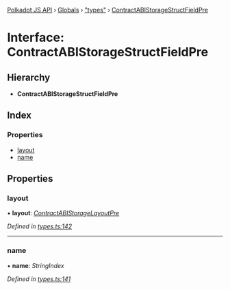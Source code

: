 [Polkadot JS API](../README.md) › [Globals](../globals.md) › ["types"](../modules/_types_.md) › [ContractABIStorageStructFieldPre](_types_.contractabistoragestructfieldpre.md)

# Interface: ContractABIStorageStructFieldPre

## Hierarchy

* **ContractABIStorageStructFieldPre**

## Index

### Properties

* [layout](_types_.contractabistoragestructfieldpre.md#layout)
* [name](_types_.contractabistoragestructfieldpre.md#name)

## Properties

###  layout

• **layout**: *[ContractABIStorageLayoutPre](../modules/_types_.md#contractabistoragelayoutpre)*

*Defined in [types.ts:142](https://github.com/polkadot-js/api/blob/8a6d23d461/packages/api-contract/src/types.ts#L142)*

___

###  name

• **name**: *StringIndex*

*Defined in [types.ts:141](https://github.com/polkadot-js/api/blob/8a6d23d461/packages/api-contract/src/types.ts#L141)*
